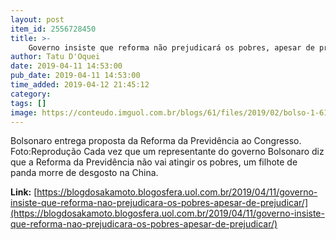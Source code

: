 ```yaml
---
layout: post
item_id: 2556728450
title: >-
    Governo insiste que reforma não prejudicará os pobres, apesar de prejudicar
author: Tatu D'Oquei
date: 2019-04-11 14:53:00
pub_date: 2019-04-11 14:53:00
time_added: 2019-04-12 21:45:12
category: 
tags: []
image: https://conteudo.imguol.com.br/blogs/61/files/2019/02/bolso-1-615x300.jpg
---
```


Bolsonaro entrega proposta da Reforma da Previdência ao Congresso. Foto:Reprodução Cada vez que um representante do governo Bolsonaro diz que a Reforma da Previdência não vai atingir os pobres, um filhote de panda morre de desgosto na China.

**Link:** [https://blogdosakamoto.blogosfera.uol.com.br/2019/04/11/governo-insiste-que-reforma-nao-prejudicara-os-pobres-apesar-de-prejudicar/](https://blogdosakamoto.blogosfera.uol.com.br/2019/04/11/governo-insiste-que-reforma-nao-prejudicara-os-pobres-apesar-de-prejudicar/)

